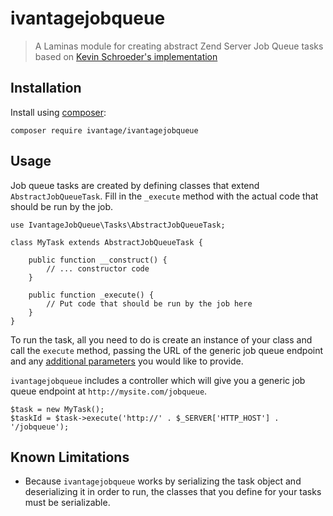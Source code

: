 # ivantagejobqueue
> A Laminas module for creating abstract Zend Server Job Queue tasks based on
[Kevin Schroeder's implementation](http://www.eschrade.com/page/queue-introduction-zend-server-queue-4b8eef5c/)

## Installation

Install using [composer](http://getcomposer.org):

```
composer require ivantage/ivantagejobqueue
```

## Usage

Job queue tasks are created by defining classes that extend `AbstractJobQueueTask`.
Fill in the `_execute` method with the actual code that should be run by the job.

```
use IvantageJobQueue\Tasks\AbstractJobQueueTask;

class MyTask extends AbstractJobQueueTask {

	public function __construct() {
		// ... constructor code
	}

	public function _execute() {
		// Put code that should be run by the job here
	}
}
```

To run the task, all you need to do is create an instance of your class and call
the `execute` method, passing the URL of the generic job queue endpoint and any
[additional parameters](http://files.zend.com/help/Zend-Server/content/zendserverapi/zend_job_queue-php_api.htm#function-createHttpJob)
you would like to provide.

`ivantagejobqueue` includes a controller which will give you a generic job
queue endpoint at `http://mysite.com/jobqueue`.

```
$task = new MyTask();
$taskId = $task->execute('http://' . $_SERVER['HTTP_HOST'] . '/jobqueue');
```

## Known Limitations

- Because `ivantagejobqueue` works by serializing the task object and
deserializing it in order to run, the classes that you define for your
tasks must be serializable.
